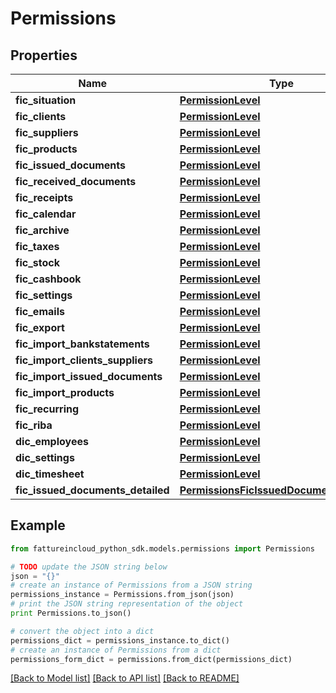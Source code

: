 # Permissions



## Properties

Name | Type | Description | Notes
------------ | ------------- | ------------- | -------------
**fic_situation** | [**PermissionLevel**](PermissionLevel.md) |  | [optional] 
**fic_clients** | [**PermissionLevel**](PermissionLevel.md) |  | [optional] 
**fic_suppliers** | [**PermissionLevel**](PermissionLevel.md) |  | [optional] 
**fic_products** | [**PermissionLevel**](PermissionLevel.md) |  | [optional] 
**fic_issued_documents** | [**PermissionLevel**](PermissionLevel.md) |  | [optional] 
**fic_received_documents** | [**PermissionLevel**](PermissionLevel.md) |  | [optional] 
**fic_receipts** | [**PermissionLevel**](PermissionLevel.md) |  | [optional] 
**fic_calendar** | [**PermissionLevel**](PermissionLevel.md) |  | [optional] 
**fic_archive** | [**PermissionLevel**](PermissionLevel.md) |  | [optional] 
**fic_taxes** | [**PermissionLevel**](PermissionLevel.md) |  | [optional] 
**fic_stock** | [**PermissionLevel**](PermissionLevel.md) |  | [optional] 
**fic_cashbook** | [**PermissionLevel**](PermissionLevel.md) |  | [optional] 
**fic_settings** | [**PermissionLevel**](PermissionLevel.md) |  | [optional] 
**fic_emails** | [**PermissionLevel**](PermissionLevel.md) |  | [optional] 
**fic_export** | [**PermissionLevel**](PermissionLevel.md) |  | [optional] 
**fic_import_bankstatements** | [**PermissionLevel**](PermissionLevel.md) |  | [optional] 
**fic_import_clients_suppliers** | [**PermissionLevel**](PermissionLevel.md) |  | [optional] 
**fic_import_issued_documents** | [**PermissionLevel**](PermissionLevel.md) |  | [optional] 
**fic_import_products** | [**PermissionLevel**](PermissionLevel.md) |  | [optional] 
**fic_recurring** | [**PermissionLevel**](PermissionLevel.md) |  | [optional] 
**fic_riba** | [**PermissionLevel**](PermissionLevel.md) |  | [optional] 
**dic_employees** | [**PermissionLevel**](PermissionLevel.md) |  | [optional] 
**dic_settings** | [**PermissionLevel**](PermissionLevel.md) |  | [optional] 
**dic_timesheet** | [**PermissionLevel**](PermissionLevel.md) |  | [optional] 
**fic_issued_documents_detailed** | [**PermissionsFicIssuedDocumentsDetailed**](PermissionsFicIssuedDocumentsDetailed.md) |  | [optional] 

## Example

```python
from fattureincloud_python_sdk.models.permissions import Permissions

# TODO update the JSON string below
json = "{}"
# create an instance of Permissions from a JSON string
permissions_instance = Permissions.from_json(json)
# print the JSON string representation of the object
print Permissions.to_json()

# convert the object into a dict
permissions_dict = permissions_instance.to_dict()
# create an instance of Permissions from a dict
permissions_form_dict = permissions.from_dict(permissions_dict)
```
[[Back to Model list]](../README.md#documentation-for-models) [[Back to API list]](../README.md#documentation-for-api-endpoints) [[Back to README]](../README.md)


